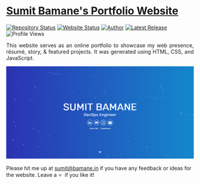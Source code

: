 # <a href="https://sumit.bamane.in" target="_blank">Sumit Bamane's Portfolio Website</a>

[![Repository Status](https://img.shields.io/badge/Repository%20Status-Maintained-dark%20green.svg)](https://sumitbamane.github.io)
[![Website Status](https://img.shields.io/badge/Website%20Status-Online-green)](https://sumit.bamane.in)
[![Author](https://img.shields.io/badge/Sumit%20Bamane-8A2BE2)](https://www.linkedin.com/in/SumitBamane/)
[![Latest Release](https://img.shields.io/github/last-commit/sumitbamane/sumitbamane.github.io)](https://github.com/SumitBamane/sumitbamane.github.io/commits/master)
![Profile Views](https://komarev.com/ghpvc/?username=sumitbamane&label=Profile%20views&color=0e75b6&style=flat)

<p align="justify">This website serves as an online portfolio to showcase my web presence, résumé, story, & featured projects. It was generated using HTML, CSS, and JavaScript.</p>

![Sumit Bamane's Portfolio Website](https://raw.githubusercontent.com/sumitbamane/sumitbamane.github.io/refs/heads/main/sumitbamane.github.io.png)

Please hit me up at sumit@bamane.in if you have any feedback or ideas for the website. Leave a :star: &nbsp;if you like it!

